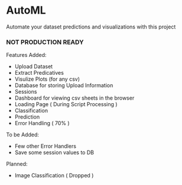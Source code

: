 # AutoML
 
 Automate your dataset predictions and visualizations with this project

 ### NOT PRODUCTION READY ###

 Features Added:

 * Upload Dataset
 * Extract Predicatives
 * Visulize Plots (for any csv)
 * Database for storing Upload Information
 * Sessions
 * Dashboard for viewing csv sheets in the browser
 * Loading Page ( During Script Processing )
 * Classification
 * Prediction
 * Error Handling ( 70% )

 To be Added:

 * Few other Error Handlers
 * Save some session values to DB

 Planned: 

 * Image Classification ( Dropped )
